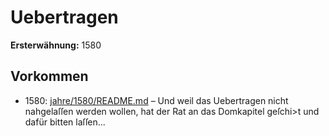# Uebertragen

**Ersterwähnung:** 1580

## Vorkommen
- 1580: [jahre/1580/README.md](../jahre/1580/README.md) – Und weil
das Uebertragen nicht nahgelaſſen werden wollen, hat der
Rat an das Domkapitel geſchi>t und dafür bitten laſſen...
